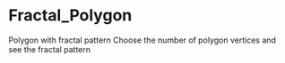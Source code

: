 # Fractal_Polygon
Polygon with fractal pattern
Choose the number of polygon vertices and see the fractal pattern
